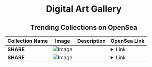 <div align="center">

# Digital Art Gallery

## Trending Collections on OpenSea

| Collection Name                       | Image                                                                                     | Description                       | OpenSea Link                                                                                          |
|---------------------------------------|-------------------------------------------------------------------------------------------|-----------------------------------|--------------------------------------------------------------------------------------------------------|
| **SHARE** | ![Image](https://i.seadn.io/s/raw/files/79d6afdb64ea6485e2c3c1e41245df2b.jpg?w=500&auto=format?w=200&auto=format) |  | <details><summary>Link</summary>[SHARE](https://opensea.io/collection/share-2277)</details> |
| **SHARE** | ![Image](https://i.seadn.io/s/raw/files/79d6afdb64ea6485e2c3c1e41245df2b.jpg?w=500&auto=format?w=200&auto=format) |  | <details><summary>Link</summary>[SHARE](https://opensea.io/collection/share-2276)</details> |

</div>